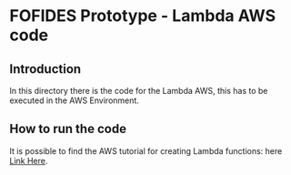 # FOFIDES Prototype - Lambda AWS code

## Introduction
In this directory there is the code for the Lambda AWS, this has to be executed in the AWS Environment. <br/>

## How to run the code
It is possible to find the AWS tutorial for creating Lambda functions: here [Link Here](https://aws.amazon.com/it/lambda/getting-started/). 

